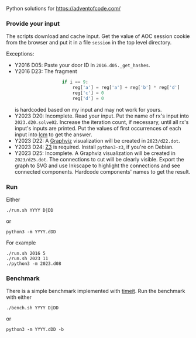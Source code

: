 Python solutions for https://adventofcode.com/

### Provide your input
The scripts download and cache input.
Get the value of AOC session cookie from the browser and put it in a file `session` in the top level directory.

Exceptions:
* Y2016 D05: Paste your door ID in `2016.d05._get_hashes`.
* Y2016 D23: The fragment
  ```python
                    if i == 9:
                        reg['a'] = reg['a'] + reg['b'] * reg['d']
                        reg['c'] = 0
                        reg['d'] = 0
  ```
  is hardcoded based on my input and may not work for yours.
* Y2023 D20: Incomplete. Read your input. Put the name of rx's input into `2023.d20.solve02`.
  Increase the iteration count, if necessary, until all rx's input's inputs are printed.
  Put the values of first occurrences of each input
  into [lcm](https://docs.python.org/3/library/math.html#math.lcm)
  to get the answer.
* Y2023 D22: A [Graphviz](https://graphviz.org/) visualization will be created in `2023/d22.dot`.
* Y2023 D24: [Z3](https://github.com/Z3Prover/z3) is required.
  Install `python3-z3`, if you're on Debian.
* Y2023 D25: Incomplete. A Graphviz visualization will be created in `2023/d25.dot`.
  The connections to cut will be clearly visible.
  Export the graph to SVG and use Inkscape to highlight the connections
  and see connected components. Hardcode components' names to get the result.

### Run
Either
```
./run.sh YYYY D|DD
```
or
```
python3 -m YYYY.dDD
```
For example
```
./run.sh 2016 5
./run.sh 2023 11
./python3 -m 2023.d08
```

### Benchmark
There is a simple benchmark implemented with [timeit](https://docs.python.org/3/library/timeit.html).
Run the benchmark with either
```
./bench.sh YYYY D|DD
```
or
```
python3 -m YYYY.dDD -b
```
